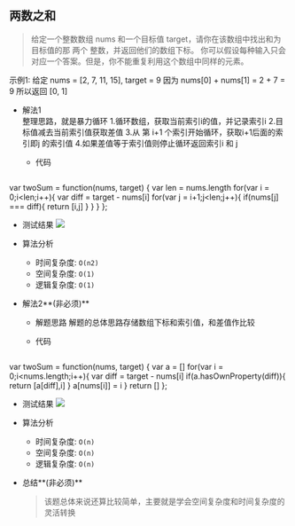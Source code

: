 ## 两数之和

> 给定一个整数数组 nums 和一个目标值 target，请你在该数组中找出和为目标值的那 两个 整数，并返回他们的数组下标。
> 你可以假设每种输入只会对应一个答案。但是，你不能重复利用这个数组中同样的元素。


示例1:
 给定 nums = [2, 7, 11, 15], target = 9
 因为 nums[0] + nums[1] = 2 + 7 = 9
 所以返回 [0, 1]


- 解法1  
		整理思路，就是暴力循环
		1.循环数组，获取当前索引i的值，并记录索引i
		2.目标值减去当前索引值获取差值
		3.从 第 i+1 个索引开始循环，获取i+1后面的索引即j 的索引值
		4.如果差值等于索引值则停止循环返回索引i 和 j
    
  - 代码
    ```javascript
 var twoSum = function(nums, target) {
    var len = nums.length
    for(var i = 0;i<len;i++){
        var diff = target - nums[i]
        for(var j = i+1;j<len;j++){
            if(nums[j] === diff){
                return [i,j]
            }
        }
    }
};
  
   - 测试结果
     ![](result1-1.jpg)
    
  - 算法分析
    - 时间复杂度: `O(n2)`
    - 空间复杂度: `O(1)`
    - 逻辑复杂度: `O(1)`

- 解法2**(非必须)**
  - 解题思路
    解题的总体思路存储数组下标和索引值，和差值作比较
    
  - 代码
    ```javascript
var twoSum = function(nums, target) {
    var a = []
    for(var i = 0;i<nums.length;i++){
        var diff = target - nums[i]
        if(a.hasOwnProperty(diff)){
            return [a[diff],i]
        } 
        a[nums[i]] = i
    }
    return []
};
    
   - 测试结果
     ![](result1-2.jpg)
       
  - 算法分析
    - 时间复杂度: `O(n)`
    - 空间复杂度: `O(n)`
    - 逻辑复杂度: `O(n)`

- 总结**(非必须)**
  > 该题总体来说还算比较简单，主要就是学会空间复杂度和时间复杂度的灵活转换